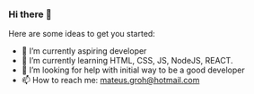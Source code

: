 ### Hi there 👋

Here are some ideas to get you started:

- 🔭 I’m currently aspiring developer
- 🌱 I’m currently learning HTML, CSS, JS, NodeJS, REACT.
- 🤔 I’m looking for help with initial way to be a good developer
- 📫 How to reach me: mateus.groh@hotmail.com

